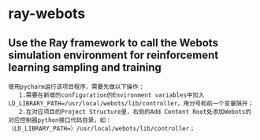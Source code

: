 # ray-webots
Use the Ray framework to call the Webots simulation environment for reinforcement learning sampling and training
----------------------------------------------------------------------------------------------------------------

	使用pycharm运行该项目程序，需要先做以下操作：
	   1.需要在新增的configuration的Environment variables中加入 LD_LIBRARY_PATH=/usr/local/webots/lib/controller，用分号和前一个变量隔开；
	   2.在对应项目的Project Structure里，右侧的Add Content Root处添加Webots的对应控制器python接口代码目录，如：（LD_LIBRARY_PATH=）/usr/local/webots/lib/controller；
